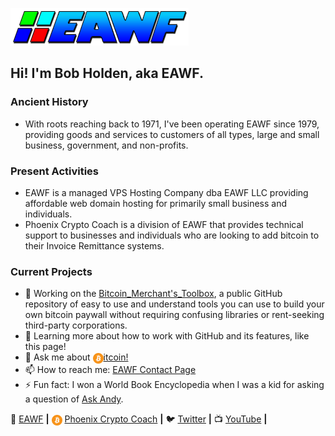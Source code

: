 [![bg][banner]][website]
## Hi! I'm Bob Holden, aka EAWF.
### Ancient History
* With roots reaching back to 1971, I've been operating EAWF since 1979, providing goods and services to customers of all types, large and small business, government, and non-profits.
### Present Activities
* EAWF is a managed VPS Hosting Company dba EAWF LLC providing affordable web domain hosting for primarily small business and individuals.
* Phoenix Crypto Coach is a division of EAWF that provides technical support to businesses and individuals who are looking to add bitcoin to their Invoice Remittance systems.
### Current Projects 
- 🔭 Working on the [Bitcoin_Merchant's_Toolbox][Toolbox], a public GitHub repository of easy to use and understand tools you can use to build your own bitcoin paywall without requiring confusing libraries or rent-seeking third-party corporations.
- 🌱 Learning more about how to work with GitHub and its features, like this page!
- 💬 Ask me about [<img src="https://raw.githubusercontent.com/EAWF/EAWF/master/btc.svg" valign=middle height=17>itcoin!][PCC]
- 📫 How to reach me: [EAWF Contact Page][contact] 
- ⚡ Fun fact: I won a World Book Encyclopedia when I was a kid for asking a question of [Ask Andy](http://www.youaskandy.com/questions-answers/article-series-1960/15510-how-many-red-blood-corpuscles-do-we-have).

🏡 [EAWF][website] **|** 
<img src="https://raw.githubusercontent.com/EAWF/EAWF/master/btc.svg" valign=middle height=17> [Phoenix Crypto Coach][PCC] **|** 
🐦 [Twitter][twitter] **|** 
📺 [YouTube][youtube] **|** 

[banner]: https://raw.githubusercontent.com/EAWF/EAWF/master/EAWF.png
[website]: http://eawf.com
[PCC]: https://phoenixcryptocoach.com
[Toolbox]: https://github.com/EAWF/Bitcoin-Merchants-Toolbox
[contact]: http://eawf.com/contact.php
[twitter]: https://twitter.com/EAWFbob
[youtube]: https://youtube.com/EAWF
